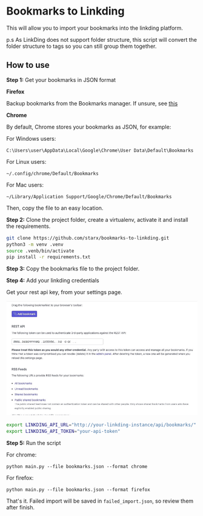 # Bookmarks to Linkding

This will allow you to import your bookmarks into the linkding platform. 

p.s As LinkDing does not support folder structure, this script will convert the folder structure to tags so you can still group them together.

## How to use

**Step 1:** Get your bookmarks in JSON format

**Firefox**

Backup bookmarks from the Bookmarks manager. If unsure, see [this](https://support.mozilla.org/en-US/kb/restore-bookmarks-from-backup-or-move-them#w_manual-backup)

**Chrome**

By default, Chrome stores your bookmarks as JSON, for example:

For Windows users:

    C:\Users\user\AppData\Local\Google\Chrome\User Data\Default\Bookmarks

For Linux users:

    ~/.config/chrome/Default/Bookmarks

For Mac users:

    ~/Library/Application Support/Google/Chrome/Default/Bookmarks

Then, copy the file to an easy location.

**Step 2:** Clone the project folder, create a virtualenv, activate it and install the requirements.

```bash
git clone https://github.com/starx/bookmarks-to-linkding.git
python3 -m venv .venv
source .venb/bin/activate
pip install -r requirements.txt
```

**Step 3:** Copy the bookmarks file to the project folder.

**Step 4:** Add your linkding credentials

Get your rest api key, from your settings page.

![linkding_rest_api_key](./repo_files/linkding_rest_api_key.jpeg)

```bash
export LINKDING_API_URL="http://your-linkding-instance/api/bookmarks/"
export LINKDING_API_TOKEN="your-api-token"
```

**Step 5:** Run the script

For chrome:

    python main.py --file bookmarks.json --format chrome

For firefox:

    python main.py --file bookmarks.json --format firefox

That's it. Failed import will be saved in `failed_import.json`, so review them after finish.
